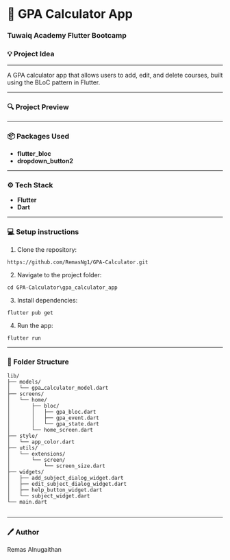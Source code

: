 # 📘 GPA Calculator App
### Tuwaiq Academy Flutter Bootcamp

### 💡 Project Idea
---

A GPA calculator app that allows users to add, edit, and delete courses, built using the BLoC pattern in Flutter.


---
### 🔍 Project Preview

---
### 📦 Packages Used

- **flutter_bloc**
- **dropdown_button2**


---

### ⚙️ Tech Stack
- **Flutter**
- **Dart**

---
### 💻  Setup instructions 

 1. Clone the repository:

```
https://github.com/RemasNg1/GPA-Calculator.git
```
2. Navigate to the project folder:

```
cd GPA-Calculator\gpa_calculator_app
```

3. Install dependencies:
```
flutter pub get
```

 4. Run the app:
 ```
 flutter run 
 ```  

---
### 📂 Folder Structure 

```
lib/
├── models/
│   └── gpaـcalculator_model.dart
├── screens/
│   └── home/
│       ├── bloc/
│       │   ├── gpa_bloc.dart
│       │   ├── gpa_event.dart
│       │   └── gpa_state.dart
│       └── home_screen.dart
├── style/
│   └── app_color.dart
├── utils/
│   └── extensions/
│       └── screen/
│           └── screen_size.dart
├── widgets/
│   ├── add_subject_dialog_widget.dart
│   ├── edit_subject_dialog_widget.dart
│   ├── help_button_widget.dart
│   └── subject_widget.dart
└── main.dart


```


---
### 🖊️ Author
Remas Alnugaithan

